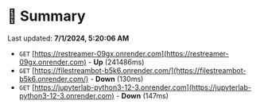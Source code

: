 # 📖 Summary
Last updated: **7/1/2024, 5:20:06 AM**

- `GET` [https://restreamer-09gx.onrender.com](https://restreamer-09gx.onrender.com) - **Up** (241486ms)
- `GET` [https://filestreambot-b5k6.onrender.com/](https://filestreambot-b5k6.onrender.com/) - **Down** (130ms)
- `GET` [https://jupyterlab-python3-12-3.onrender.com](https://jupyterlab-python3-12-3.onrender.com) - **Down** (147ms)
